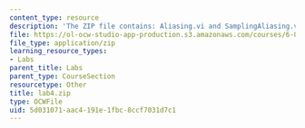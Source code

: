```yaml
---
content_type: resource
description: 'The ZIP file contains: Aliasing.vi and SamplingAliasing.vi.'
file: https://ol-ocw-studio-app-production.s3.amazonaws.com/courses/6-071j-introduction-to-electronics-signals-and-measurement-spring-2006/5d031071aac4191e1fbc8ccf7031d7c1_lab4.zip
file_type: application/zip
learning_resource_types:
- Labs
parent_title: Labs
parent_type: CourseSection
resourcetype: Other
title: lab4.zip
type: OCWFile
uid: 5d031071-aac4-191e-1fbc-8ccf7031d7c1
---
```

